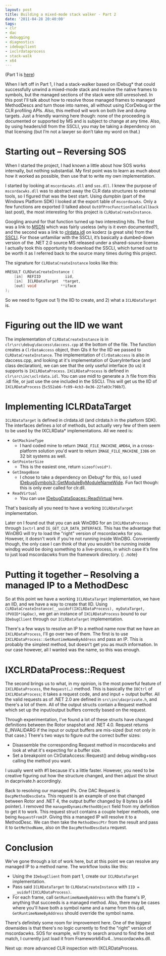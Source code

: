 ```yaml
---
layout: post
title: Building a mixed-mode stack walker - Part 2
date: '2011-04-28 20:40:00'
tags:
- clr
- dac
- debugging
- diagnostics
- idebugclient
- ixclrdataprocess
- stack-walk
- x64
---
```


(Part 1 is <a href="{% post_url 2011-04-28-building-a-mixed-mode-stack-walker-part-1 %}">here</a>) 


When I left off in Part 1, I had a stack-walker based on IDebug* that could successfully unwind a mixed-mode stack
  and resolve the native frames to symbols, but the managed sections of the stack were still unresolved. In this post
  I'll talk about how to resolve those managed frames to managed MethodDescs and turn those into names, all without
  using ICorDebug or the CLR profiling APIs. Also, this method will work on both live and dump targets. Just a friendly
  warning here though: none of the proceeding is documented or supported by MS and is subject to change at any time.
  Also, by using headers/idl from the SSCLI, you may be taking a dependency on that licensing (but I’m not a lawyer so
  don’t take my word on that.)

# Starting out – Reversing SOS

When I started the project, I had known a little about how SOS works internally, but nothing substantial. My first
  point was to learn as much about how it worked as possible, then use that to write my own implementation. 

I started by looking at ``mscordacwks.dll`` and ``sos.dll``. I knew the purpose of ``mscordacwks.dll`` was to abstract away the CLR data structures to external tools, so I figured that was the best start. Using dumpbin (part of the Windows
  Platform SDK) I looked at the export table of ``mscordacwks``. Only a few functions are exported (I talked about
  ``OutOfProcFunctionTableCallback`` last post), the most interesting for this project is ``CLRDataCreateInstance``.  


Googling around for that function turned up two interesting hits. The first was a link to <a
    href="http://msdn.microsoft.com/en-us/library/ms230814(v=VS.100).aspx">MSDN</a> which was fairly useless (why is it
  even documented?), and the second was a link to <a
    href="http://www.koders.com/noncode/fid8C64338002FBA00CA9B7FE32D9FE67F6B43DC74B.aspx">clrdata.idl</a> on koderz (a
  great site) from the <a
    href="http://www.microsoft.com/downloads/details.aspx?FamilyId=8C09FD61-3F26-4555-AE17-3121B4F51D4D">SSCLI</a>. For
  those unfamiliar with the SSCLI, it’s basically a dumbed-down version of the .NET 2.0 source MS released under a
  shared-source license. I actually took this opportunity to download the SSCLI, which turned out to be worth it as I
  referred back to the source many times during this project. 

The signature for ``CLRDataCreateInstance`` looks like this: 

```cpp
HRESULT CLRDataCreateInstance (
    [in]  REFIID           iid, 
    [in]  ICLRDataTarget  *target, 
    [out] void           **iface
);
```

So we need to figure out 1) the IID to create, and 2) what a ``ICLRDataTarget`` is.

# Figuring out the IID we want

The implementation of ``CLRDataCreateInstance`` is in ``clr\src\debug\daccess\daccess.cpp`` at the bottom of the file. The
  function creates a ``ClrDataAccess`` object, then QIs it for the IID we passed to ``CLRDataCreateInstance``. The
  implementation of ``ClrDataAccess`` is also in daccess.cpp, and looking at it's implementation of QueryInterface (and
  class declaration), we can see that the only useful interface (to us) it supports is ``IXCLRDataProcess``.
  ``IXCLRDataProcess`` is defined in ``clr\src\inc\xclrdata.idl``. You can use midl to generate a .h file from this .idl file,
  or just use the one included in the SSCLI. This will get us the IID of ``IXCLRDataProcess``
  (``5c552ab6-fc09-4cb3-8e36-22fa03c798b7``). 

# Implementing ICLRDataTarget

``ICLRDataTarget`` is defined in clrdata.idl (and clrdata.h in the platform SDK). The interfaces defines a lot of
  methods, but actually very few of them seem to be used by the IXCLRData* implementations. All we need is: 

* ``GetMachineType``
  * I hard coded mine to return ``IMAGE_FILE_MACHINE_AMD64``, in a cross-platform solution you'd want to return
        ``IMAGE_FILE_MACHINE_I386`` on 32 bit systems as well.
* ``GetPointerSize``
  * This is the easiest one, return ``sizeof(void*)``.
* ``GetImageBase``
  * I chose to take a dependency on IDebug* for this, so I used <a
          href="http://msdn.microsoft.com/en-us/library/ff547126(v=VS.85).aspx">IDebugSymbols3::GetModuleByModuleNameWide</a>.
        Fun fact though: this is only ever called for clr.dll. 
* ``ReadVirtual``
  * You can use <a
          href="http://msdn.microsoft.com/en-us/library/ff554359(v=VS.85).aspx">IDebugDataSpaces::ReadVirtual</a> here.

That's basically all you need to have a working ``ICLRDataTarget`` implementation.


Later on I found out that you can ask WinDBG for an ``IXCLRDataProcess`` through ``Ioctrl`` and ``IG_GET_CLR_DATA_INTERFACE``.
 This has the advantage that WinDBG will try to load the &quot;right&quot; version of mscordacwks for you. However, it 
 doesn't work if you're not running inside WinDBG. Conveniently though, the only case I can think of that you wouldn't be
  running inside windbg would be doing something to a live-process, in which case it's fine to just load mscordacwks from
   the framework directory.
{: .note}

# Putting it together – Resolving a managed IP to a MethodDesc

So at this point we have a working ``ICLRDataTarget`` implementation, we have an IID, and we have a way to create that
  IID. Using ``CLRDataCreateInstance(__uuidof(IXCLRDataProcess), myDataTarget, (PVOID*)&pDac)``, we get an instance of ``IXCLRDataProcess`` bound to our ``IDebugClient`` through our
  ``ICLRDataTarget`` implementation. 

There's a few ways to resolve an IP to a method name now that we have an ``IXCLRDataProcess``, I'll go over two of them.
  The first is to use ``IXCLRDataProcess::GetRuntimeNameByAddress`` and pass an IP. This is probably the simplest method,
  but doesn't get you as much information. In our case however, all I wanted was the name, so this was enough. 

# IXCLRDataProcess::Request

The second brings us to what, in my opinion, is the most powerful feature of ``IXCLRDataProcess``, the ``Request(…)`` method.
  This is basically the ``IOCtrl`` of ``IXCLRDataProcess``; it takes a request code, and and input + output buffer. All the
  valid requests as of .NET 2.0 are defined in ``src\inc\dacprivate.h``, and there's a lot of them. All of the output
  structs contain a Request method which set up the input/output buffers correctly based on the request. 

Through experimentation, I've found a lot of these structs have changed definitions between the Rotor snapshot and
  .NET 4.0. Request returns E_INVALIDARG if the input or output buffers are mis-sized (but not only in that case.)
  There's two ways to figure out the correct buffer sizes: 

* Disassemble the corresponding Request method in mscordacwks and look at what it's expecting for a buffer size.
* Set a breakpoint on ClrDataAccess::Request() and debug windbg+sos calling the method you want. 

I usually went with #1 because it's a little faster. However, you need to be creative figuring out how the structure
  changed, and then adjust the struct in dacprivate.h accordingly. 


Back to resolving our managed IPs. One DAC Request is ``DacpMethodDescData``. This request is an example of one that
  changed between Rotor and .NET 4, the output buffer changed by 8 bytes (a x64 pointer). I removed the
  ``managedDynamicMethodObject`` field from my definition to get it to work. This request struct contains a couple helper
  methods, one being ``RequestFromIP``. Giving this a managed IP will resolve it to a MethodDesc. We can then take the
  ``MethodDescPtr`` from the result and pass it to ``GetMethodName``, also on the ``DacpMethodDescData`` request. 


# Conclusion

We've gone through a lot of work here, but at this point we can resolve any managed IP to a method name. The workflow
  looks like this: 

* Using the ``IDebugClient`` from part 1, create our ``ICLRDataTarget`` implementation. 
* Pass said ``ICLRDataTarget`` to ``CLRDataCreateInstance`` with ``IID = __uuidof(IXCLRDataProcess)``.
* For each frame, call ``GetRuntimeNameByAddress`` with the frame's IP, anything that succeeds is a managed method.
    Also, there may be cases where you'll have both a symbol name and a name from this call, ``GetRuntimeNameByAddress``
    should override the symbol name. 

There's definitely some room for improvement here. One of the biggest downsides is that there's no logic currently to
  find the &quot;right&quot; version of mscordacwks. SOS for example, will try to search around to find the best match,
  I currently just load it from Framework64\v4…\mscordacwks.dll. 

Next up: more advanced CLR inspection with IXCLRDataProcess. 
